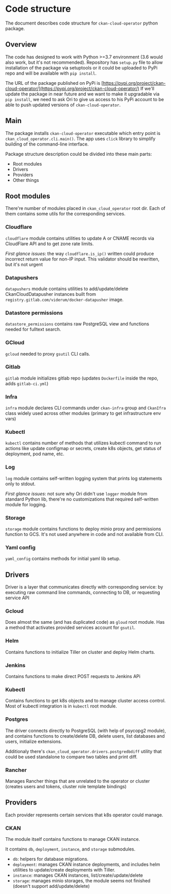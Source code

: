 # Code structure
The document describes code structure for `ckan-cloud-operator` python package.

## Overview
The code has designed to work with Python >=3.7 environment (3.6 would also work, but it's not recommended).
Repository has `setup.py` file to allow installation of the package via setuptools or it could be uploaded to PyPi repo and will be available with `pip install`.

The URL of the package published on PyPi is [https://pypi.org/project/ckan-cloud-operator/](https://pypi.org/project/ckan-cloud-operator/)
If we'll update the package in near future and we want to make it upgradable via `pip install`, we need to ask Ori to give us access to his PyPi account to be able to push updated versions of `ckan-cloud-operator`.


## Main
The package installs `ckan-cloud-operator` executable which entry point is `ckan_cloud_operator.cli.main()`.
The app uses `click` library to simplify building of the command-line interface.

Package structure description could be divided into these main parts:
- Root modules
- Drivers
- Providers
- Other things


## Root modules
There're number of modules placed in `ckan_cloud_operator` root dir. Each of them contains some utils for the corresponding services.

### Cloudflare
`cloudflare` module contains utilities to update A or CNAME records via CloudFlare API and to get zone rate limits.

*First glance issues*: the way `cloudflare.is_ip()` written could produce incorrect return value for non-IP input. This validator should be rewritten, but it's not urgent

### Datapushers
`datapushers` module contains utilities to add/update/delete CkanCloudDatapusher instances built from `registry.gitlab.com/viderum/docker-datapusher` image.

### Datastore permissions
`datastore_permissions` contains raw PostgreSQL view and functions needed for fulltext search.

### GCloud
`gcloud` needed to proxy `gsutil` CLI calls.


### Gitlab
`gitlab` module initializes gitlab repo (updates `Dockerfile` inside the repo, adds `gitlab-ci.yml`)


### Infra
`infra` module declares CLI commands under `ckan-infra` group and `CkanIfra` class widely used across other modules (primary to get infrastructure env vars)


### Kubectl
`kubectl` contains number of methods that utilizes kubectl command to run actions like update configmap or secrets, create k8s objects, get status of deployment, pod name, etc.


### Log
`log` module contains self-written logging system that prints log statements only to stdout.

*First glance issues*: not sure why Ori didn't use `logger` module from standard Python lib, there're no customizations that required self-written module for logging.


### Storage
`storage` module contains functions to deploy minio proxy and permissions function to GCS. It's not used anywhere in code and not available from CLI.


### Yaml config
`yaml_config` contains methods for initial yaml lib setup.


## Drivers
Driver is a layer that communicates directly with corresponding service: by executing raw command line commands, connecting to DB, or requesting service API


### Gcloud
Does almost the same (and has duplicated code) as `gloud` root module. Has a method that activates provided services account for `gsutil`.


### Helm
Contains functions to initialize Tiller on cluster and deploy Helm charts.


### Jenkins
Contains functions to make direct POST requests to Jenkins APi


### Kubectl
Contains functions to get k8s objects and to manage cluster access control. Most of kubectl integration is in `kubectl` root module.


### Postgres
The driver connects directly to PostgreSQL (with help of psycopg2 module), and contains functions to create/delete DB, delete users, list databases and users, initialize extensions.

Additionaly there's `ckan_cloud_operator.drivers.postgredbdiff` utility that could be used standalone to compare two tables and print diff.


### Rancher
Manages Rancher things that are unrelated to the operator or cluster (creates users and tokens, cluster role template bindings)


## Providers
Each provider represents certain services that k8s operator could manage.


### CKAN
The module itself contains functions to manage CKAN instance.

It contains `db`, `deployment`, `instance`, and `storage` submodules.

- `db`: helpers for database migrations.
- `deployment`: manages CKAN instance deployments, and includes helm utilities to update/create deployments with Tiller.
- `instance`: manages CKAN instances, list/create/update/delete
- `storage`: manages minio storages, the module seems not finished (doesn't support add/update/delete)


